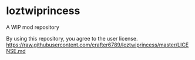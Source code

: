 # loztwiprincess
A WIP mod repository

By using this repository, you agree to the user license.
https://raw.githubusercontent.com/crafter6789/loztwiprincess/master/LICENSE.md